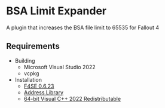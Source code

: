 # BSA Limit Expander
A plugin that increases the BSA file limit to 65535 for Fallout 4

## Requirements
* Building
    * Microsoft Visual Studio 2022
    * vcpkg
* Installation
    * [F4SE 0.6.23](http://f4se.silverlock.org/)
    * [Address Library](https://www.nexusmods.com/fallout4/mods/47327)
    * [64-bit Visual C++ 2022 Redistributable](https://aka.ms/vs/17/release/vc_redist.x64.exe)